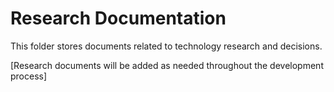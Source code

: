 # Research Documentation

This folder stores documents related to technology research and decisions.

[Research documents will be added as needed throughout the development process]
